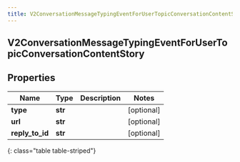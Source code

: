 ```yaml
---
title: V2ConversationMessageTypingEventForUserTopicConversationContentStory
---
```

## V2ConversationMessageTypingEventForUserTopicConversationContentStory

## Properties

|Name | Type | Description | Notes|
|------------ | ------------- | ------------- | -------------|
| **type** | **str** |  | [optional] |
| **url** | **str** |  | [optional] |
| **reply_to_id** | **str** |  | [optional] |
{: class="table table-striped"}


